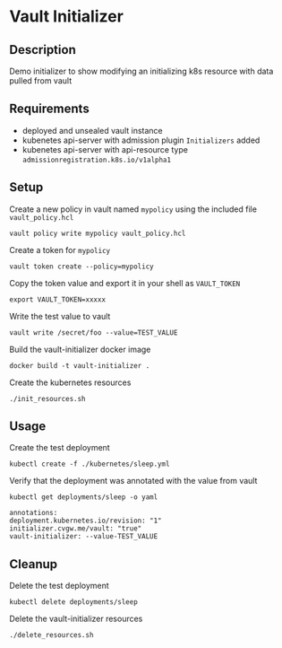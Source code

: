 # Vault Initializer
## Description
Demo initializer to show modifying an initializing k8s resource with data pulled from vault

## Requirements
* deployed and unsealed vault instance
* kubenetes api-server with admission plugin `Initializers` added
* kubenetes api-server with api-resource type `admissionregistration.k8s.io/v1alpha1`

## Setup
Create a new policy in vault named `mypolicy` using the included file `vault_policy.hcl`

````
vault policy write mypolicy vault_policy.hcl
````

Create a token for `mypolicy`

````
vault token create --policy=mypolicy
````

Copy the token value and export it in your shell as `VAULT_TOKEN`

````
export VAULT_TOKEN=xxxxx
````

Write the test value to vault

````
vault write /secret/foo --value=TEST_VALUE
````

Build the vault-initializer docker image

````
docker build -t vault-initializer .
````

Create the kubernetes resources

````
./init_resources.sh
````

## Usage
Create the test deployment

````
kubectl create -f ./kubernetes/sleep.yml
````

Verify that the deployment was annotated with the value from vault

````
kubectl get deployments/sleep -o yaml

annotations:
deployment.kubernetes.io/revision: "1"
initializer.cvgw.me/vault: "true"
vault-initializer: --value-TEST_VALUE
````

## Cleanup
Delete the test deployment

````
kubectl delete deployments/sleep
````

Delete the vault-initializer resources

````
./delete_resources.sh
````
